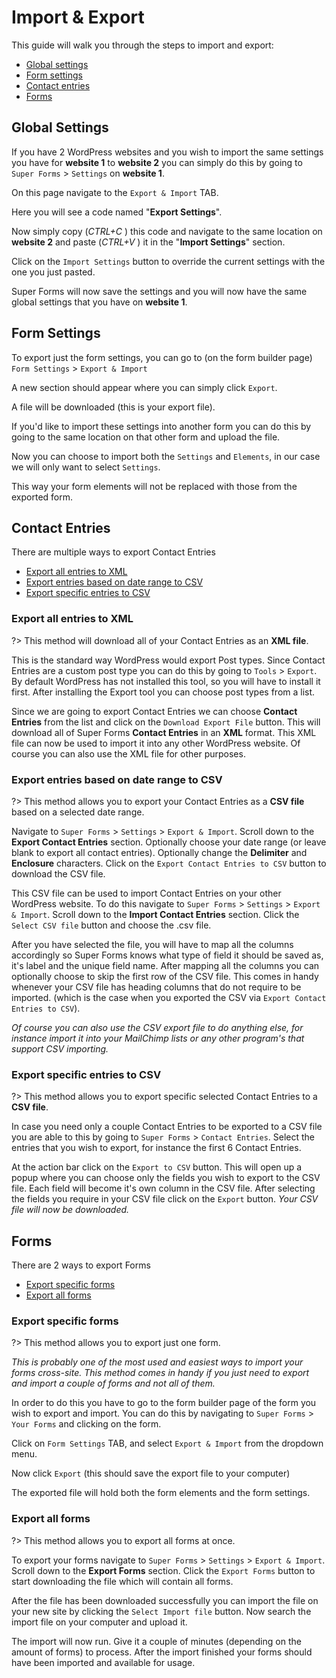 # Import & Export

This guide will walk you through the steps to import and export:

* [Global settings](#global-settings)
* [Form settings](#form-settings)
* [Contact entries](#contact-entries)
* [Forms](#forms)

## Global Settings

If you have 2 WordPress websites and you wish to import the same settings you have for **website 1** to **website 2** you can simply do this by going to `Super Forms` > `Settings` on **website 1**.

On this page navigate to the `Export & Import` TAB.

Here you will see a code named "**Export Settings**".

Now simply copy (_CTRL+C_ ) this code and navigate to the same location on **website 2** and paste (_CTRL+V_ ) it in the "**Import Settings**" section.

Click on the `Import Settings` button to override the current settings with the one you just pasted.

Super Forms will now save the settings and you will now have the same global settings that you have on **website 1**.

## Form Settings

To export just the form settings, you can go to (on the form builder page) `Form Settings` > `Export & Import`

A new section should appear where you can simply click `Export`.

A file will be downloaded (this is your export file).

If you'd like to import these settings into another form you can do this by going to the same location on that other form and upload the file.

Now you can choose to import both the `Settings` and `Elements`, in our case we will only want to select `Settings`.

This way your form elements will not be replaced with those from the exported form.

## Contact Entries

There are multiple ways to export Contact Entries

* [Export all entries to XML](#export-all-entries-to-xml)
* [Export entries based on date range to CSV](#export-entries-based-on-date-range-to-csv)
* [Export specific entries to CSV](#export-specific-entries-to-csv)

### Export all entries to XML

?> This method will download all of your Contact Entries as an **XML file**.

This is the standard way WordPress would export Post types.
Since Contact Entries are a custom post type you can do this by going to `Tools` > `Export`.
By default WordPress has not installed this tool, so you will have to install it first.
After installing the Export tool you can choose post types from a list.

Since we are going to export Contact Entries we can choose **Contact Entries** from the list and click on the `Download Export File` button.
This will download all of Super Forms **Contact Entries** in an **XML** format.
This XML file can now be used to import it into any other WordPress website.
Of course you can also use the XML file for other purposes.

### Export entries based on date range to CSV

?> This method allows you to export your Contact Entries as a **CSV file** based on a selected date range.

Navigate to `Super Forms` > `Settings` > `Export & Import`.
Scroll down to the **Export Contact Entries** section.
Optionally choose your date range (or leave blank to export all contact entries).
Optionally change the **Delimiter** and **Enclosure** characters.
Click on the `Export Contact Entries to CSV` button to download the CSV file.

This CSV file can be used to import Contact Entries on your other WordPress website.
To do this navigate to `Super Forms` > `Settings` > `Export & Import`.
Scroll down to the **Import Contact Entries** section.
Click the `Select CSV file` button and choose the .csv file.

After you have selected the file, you will have to map all the columns accordingly so Super Forms knows what type of field it should be saved as, it's label and the unique field name.
After mapping all the columns you can optionally choose to skip the first row of the CSV file.
This comes in handy whenever your CSV file has heading columns that do not require to be imported.
(which is the case when you exported the CSV via `Export Contact Entries to CSV`).

_Of course you can also use the CSV export file to do anything else, for instance import it into your MailChimp lists or any other program's that support CSV importing._

### Export specific entries to CSV

?> This method allows you to export specific selected Contact Entries to a **CSV file**.

In case you need only a couple Contact Entries to be exported to a CSV file you are able to this by going to `Super Forms` > `Contact Entries`.
Select the entries that you wish to export, for instance the first 6 Contact Entries.

At the action bar click on the `Export to CSV` button.
This will open up a popup where you can choose only the fields you wish to export to the CSV file.
Each field will become it's own column in the CSV file.
After selecting the fields you require in your CSV file click on the `Export` button.
_Your CSV file will now be downloaded._

## Forms

There are 2 ways to export Forms

* [Export specific forms](#export-specific-forms)
* [Export all forms](#export-all-forms)

### Export specific forms

?> This method allows you to export just one form.

_This is probably one of the most used and easiest ways to import your forms cross-site.
This method comes in handy if you just need to export and import a couple of forms and not all of them._

In order to do this you have to go to the form builder page of the form you wish to export and import.
You can do this by navigating to `Super Forms` > `Your Forms` and clicking on the form.

Click on `Form Settings` TAB, and select `Export & Import` from the dropdown menu.

Now click `Export` (this should save the export file to your computer)

The exported file will hold both the form elements and the form settings.

### Export all forms

?> This method allows you to export all forms at once.

To export your forms navigate to `Super Forms` > `Settings` > `Export & Import`.
Scroll down to the **Export Forms** section.
Click the `Export Forms` button to start downloading the file which will contain all forms.

After the file has been downloaded successfully you can import the file on your new site by clicking the `Select Import file` button.
Now search the import file on your computer and upload it.

The import will now run. Give it a couple of minutes (depending on the amount of forms) to process.
After the import finished your forms should have been imported and available for usage.

